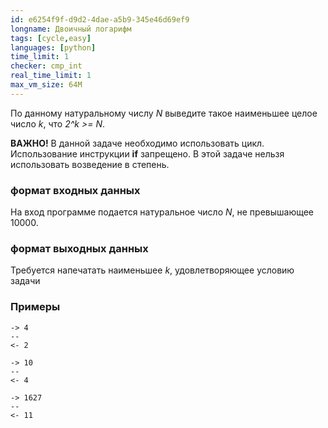 ```yaml
---
id: e6254f9f-d9d2-4dae-a5b9-345e46d69ef9
longname: Двоичный логарифм
tags: [cycle,easy]
languages: [python]
time_limit: 1
checker: cmp_int
real_time_limit: 1
max_vm_size: 64M
---
```



По данному натуральному числу *N* выведите такое наименьшее целое число *k*, что *2^k >= N*.

**ВАЖНО!** В данной задаче необходимо использовать цикл. Использование инструкции **if** запрещено. В этой задаче нельзя использовать возведение в степень.

### формат входных данных

На вход программе подается натуральное число *N*, не превышающее 10000.

### формат выходных данных

Требуется напечатать наименьшее *k*, удовлетворяющее условию задачи

### Примеры

```
-> 4
--
<- 2
```

```
-> 10
--
<- 4
```

```
-> 1627
--
<- 11
```

